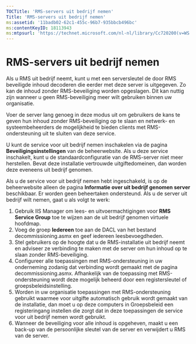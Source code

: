 ```yaml
---
TOCTitle: 'RMS-servers uit bedrijf nemen'
Title: 'RMS-servers uit bedrijf nemen'
ms:assetid: '11badb02-62c1-455c-96b7-935bbcb496bc'
ms:contentKeyID: 18113943
ms:mtpsurl: 'https://technet.microsoft.com/nl-nl/library/Cc720200(v=WS.10)'
---
```


RMS-servers uit bedrijf nemen
=============================

Als u RMS uit bedrijf neemt, kunt u met een serversleutel de door RMS beveiligde inhoud decoderen die eerder met deze server is uitgegeven. Zo kan de inhoud zonder RMS-beveiliging worden opgeslagen. Dit kan nuttig zijn wanneer u geen RMS-beveiliging meer wilt gebruiken binnen uw organisatie.

Voer de server lang genoeg in deze modus uit om gebruikers de kans te geven hun inhoud zonder RMS-beveiliging op te slaan en netwerk- en systeembeheerders de mogelijkheid te bieden clients met RMS-ondersteuning uit te sluiten van deze service.

U kunt de service voor uit bedrijf nemen inschakelen via de pagina **Beveiligingsinstellingen** van de beheerwebsite. Als u deze service inschakelt, kunt u de standaardconfiguratie van de RMS-server niet meer herstellen. Bevat deze installatie vertrouwde uitgiftedomeinen, dan worden deze eveneens uit bedrijf genomen.

Als u de service voor uit bedrijf nemen hebt ingeschakeld, is op de beheerwebsite alleen de pagina **Informatie over uit bedrijf genomen server** beschikbaar. Er worden geen beheertaken ondersteund. Als u de server uit bedrijf wilt nemen, gaat u als volgt te werk:

1.  Gebruik IIS Manager om lees- en uitvoermachtigingen voor **RMS Service Group** toe te wijzen aan de uit bedrijf genomen virtuele hoofdmap.
2.  Voeg de groep **Iedereen** toe aan de DACL van het bestand decommissioning.asmx en geef iedereen leesbevoegdheden.
3.  Stel gebruikers op de hoogte dat u de RMS-installatie uit bedrijf neemt en adviseer ze verbinding te maken met de server om hun inhoud op te slaan zonder RMS-beveiliging.
4.  Configureer alle toepassingen met RMS-ondersteuning in uw onderneming zodanig dat verbinding wordt gemaakt met de pagina decommissioning.asmx. Afhankelijk van de toepassing met RMS-ondersteuning wordt deze mogelijk beheerd door een registersleutel of groepsbeleidsinstelling.
5.  Worden in uw organisatie toepassingen met RMS-ondersteuning gebruikt waarmee voor uitgifte automatisch gebruik wordt gemaakt van de installatie, dan moet u op deze computers in Groepsbeleid een registeringang instellen die zorgt dat in deze toepassingen de service voor uit bedrijf nemen wordt gebruikt.
6.  Wanneer de beveiliging voor alle inhoud is opgeheven, maakt u een back-up van de persoonlijke sleutel van de server en verwijdert u RMS van de server.
